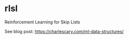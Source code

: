 # rlsl

Reinforcement Learning for Skip Lists

See blog post: https://charlescary.com/ml-data-structures/

